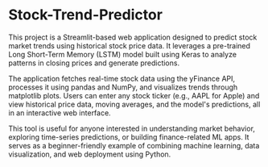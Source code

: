 # Stock-Trend-Predictor
This project is a Streamlit-based web application designed to predict stock market trends using historical stock price data. It leverages a pre-trained Long Short-Term Memory (LSTM) model built using Keras to analyze patterns in closing prices and generate predictions.

The application fetches real-time stock data using the yFinance API, processes it using pandas and NumPy, and visualizes trends through matplotlib plots. Users can enter any stock ticker (e.g., AAPL for Apple) and view historical price data, moving averages, and the model's predictions, all in an interactive web interface.

This tool is useful for anyone interested in understanding market behavior, exploring time-series predictions, or building finance-related ML apps. It serves as a beginner-friendly example of combining machine learning, data visualization, and web deployment using Python.
